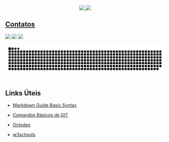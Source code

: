 
<div align="center">
  <a href="https://github.com/lrrsouza">
  <img height="180em" src="https://github-readme-stats.vercel.app/api?username=Lrrsouza&show_icons=true&theme=dracula&include_all_commits=true&count_private=true"/>

  <img height="180em" src="https://github-readme-stats.vercel.app/api/top-langs/?username=Lrrsouza&layout=compact&langs_count=7&theme=dracula"/>
</div>

## Contatos
<div> 
 <a href="https://www.linkedin.com/in/lrrsouza/"><img src="https://img.shields.io/badge/LinkedIn-0077B5?style=for-the-badge&logo=linkedin&logoColor=white"></a>
 <a href="https://t.me/lrrsouza"><img src="https://img.shields.io/badge/Telegram-2CA5E0?style=for-the-badge&logo=telegram&logoColor=white"></a>
 <a href="luisricardoramos0102@gmail.com"><img src="https://img.shields.io/badge/Gmail-D14836?style=for-the-badge&logo=gmail&logoColor=white"></a>
  
   ![Snake animation](https://github.com/ellen2121/ellen2121/blob/output/github-contribution-grid-snake.svg)
 
</div>
 
## Links Úteis
- [Markdown Guide Basic Syntax](https://www.markdownguide.org/basic-syntax/)
- [Comandos Básicos de GIT](https://www.hostinger.com.br/tutoriais/comandos-basicos-de-git?ppc_campaign=google_performance_max&gclid=Cj0KCQjwwJuVBhCAARIsAOPwGARwGnZxj1wtbVzmIay_zMHqIJBsk0qWXM6E1N9cn-sBFVIlitpWrw4aAvLeEALw_wcB)

- [Octodex](https://octodex.github.com/)

- [w3schools](https://www.w3schools.com/)
